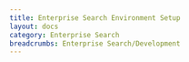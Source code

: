 ```yaml
---
title: Enterprise Search Environment Setup
layout: docs
category: Enterprise Search
breadcrumbs: Enterprise Search/Development
---
```

